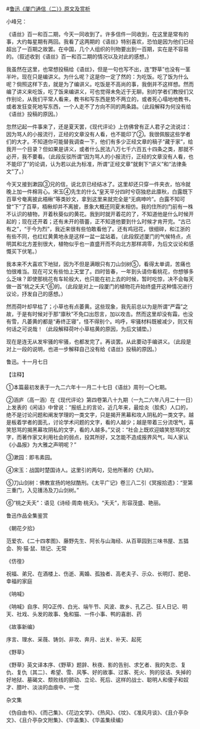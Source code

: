 #[鲁迅《厦门通信（二）》原文及赏析](https://www.vrrw.net/wx/7581.html)

小峰兄：

《语丝》百一和百二期，今天一同收到了。许多信件一同收到，在这里是常有的事，大约每星期有两回。我看了这两期的《语丝》特别喜欢，恐怕是因为他们已经超出了一百期之故罢。在中国，几个人组织的刊物要出到一百期，实在是不容易的。（叙述收到《语丝》百一和百二期的情况以及对此的感想。）

我虽然在这里，也常想投稿给《语丝》，但是一句也写不出，连“野草”也没有一茎半叶。现在只是编讲义。为什么呢？这是你一定了然的：为吃饭。吃了饭为什么呢？倘照这样下去，就是为了编讲义。吃饭是不高尚的事，我倒并不这样想。然而编了讲义来吃饭，吃了饭来编讲义，可也觉得未免近于无聊。别的学者们教授们又作别论，从我们平常人看来，教书和写东西是势不两立的，或者死心塌地地教书，或者发狂变死地写东西，一个人走不了方向不同的两条路。（此段解释为何没有给《语丝》投稿的原因。）



忽然记起一件事来了，还是夏天罢，《现代评论》上仿佛曾有正人君子之流说过：因为骂人的小报流行，正经的文章没有人看，也不能印了②。我很佩服这些学者们的大才。不知道你可能替我调查一下，他们有多少正经文章的稿子“藏于家”，给我开一个目录？但如果是讲义，或者什么民法八万七千六百五十四条之类，那就不必开，我不要看。（此段反驳所谓“因为骂人的小报流行，正经的文章没有人看，也不能印了”的论调，认为若以此为标准，所谓“正经文章”就剩下“讲义”和“法律条文”了。）

今天又接到漱园③兄的信，说北京已经结冰了。这里却还只穿一件夹衣，怕冷就晚上加一件棉背心。宋玉④先生的什么“皇天平分四时兮窃独悲此廪秋，白露既下百草兮奄离披此梧楸”等类妙文，拿到这里来就完全是“无病呻吟”。白露不知可曾“下”了百草，梧楸却并不离披，景象大概还同夏末相仿。我的住所的门前有一株不认识的植物，开着秋葵似的黄花。我到时就开着花的了，不知道他是什么时候开起的；现在还开着；还有未开的蓓蕾，正不知道他要到什么时候才肯开完。“古已有之”，“于今为烈”，我近来很有些怕敢看他了。还有鸡冠花，很细碎，和江浙的有些不同，也红红黄黄地永是这样一盆一盆站着。（此段叙述厦门的气候特点，点明其和北方差别很大，植物似乎也一直盛开而不向北方那样凋零，为后文议论和感慨买下伏笔。）

我本来不大喜欢下地狱，因为不但是满眼只有刀山剑树⑤，看得太单调，苦痛也怕很难当。现在可又有些怕上天堂了。四时皆春，一年到头请你看桃花，你想够多么乏味？即使那桃花有车轮般大，也只能在初上去的时候，暂时吃惊，决不会每天做一首“桃之夭夭”⑥的。（此段是对上一段厦门的植物花卉始终盛开这种情况进行议论，抒发自己的感想。）

然而荷叶却早枯了；小草也有点萎黄。这些现象，我先前总以为是所谓“严霜”之故，于是有时候对于那“廪秋”不免口出怨言，加以攻击。然而这里却没有霜，也没有雪，凡萎黄的都是“寿终正寝”，怪不得别个。呜呼，牢骚材料既被减少，则又有何话之可说哉！（此段解释荷叶小草枯黄的原因，为后文铺垫。）

现在是连无从发牢骚的牢骚，也都发完了。再谈罢。从此要动手编讲义。（此段是对上一段的说明，也进一步解释自己没有给《语丝》投稿的原因。）

鲁迅。十一月七日





【注释】

①本篇最初发表于一九二六年十一月二十七日《语丝》周刊一〇七期。

②涵庐（高一涵）在《现代评论》第四卷第八十九期（一九二六年八月二十一日）上发表的《闲话》中曾说：“报纸上的言论，近几年来，最烩炎（脍炙）人口的，绝不是讨论问题和阐发学理的一类文字，只是揭开黑幕和攻人阴私的一类文字。越是板着学者的面孔，讨论学术问题的文字，看的人越少；越是带着三分流氓气，喜笑怒骂的揭黑幕攻阴私的文字，看的人越多。”又说：“社会上既欢迎嬉笑怒骂的文字，而著作家又利用社会的弱点，投其所好，又怎能不造成报界风气，叫人家认《小晶报》为大雅之声明呢？”

③漱园：即韦素园。

④宋玉：战国时楚国诗人。这里引的两句，见他所著的《九辩》。

⑤刀山剑树：佛教宣扬的地狱酷刑。《太平广记》卷三八二引《冥报拾遗》：“至第三重门，入见镬汤及刀山剑树。”

⑥“桃之夭夭”：语见《诗经·周南·桃夭》。“夭夭”，形容茂盛、艳丽。

鲁迅作品全集鉴赏

《朝花夕拾》

范爱农、《二十四孝图》、藤野先生、阿长与山海经、从百草园到三味书屋、五猖会、狗·猫·鼠、琐记、无常

《仿徨》

祝福、弟兄、在酒楼上、伤逝、离婚、孤独者、高老夫子、示众、长明灯、肥皂、幸福的家庭

《呐喊》

《呐喊》自序、阿Q正传、白光、端午节、风波、故乡、孔乙己、狂人日记、明天、社戏、头发的故事、兔和猫、一件小事、鸭的喜剧、药

《故事新编》

序言、理水、采薇、铸剑、非攻、奔月、出关、补天、起死

《野草》

《野草》英文译本序、《野草》题辞、秋夜、影的告别、求乞者、我的失恋、复仇、复仇〔其二〕、希望、雪、风筝、好的故事、过客、死火、狗的驳诘、失掉的好地狱、墓碣文、颓败线的颤动、立论、死后、这样的战士、聪明人和傻子和奴才、腊叶、淡淡的血痕中、一觉

杂文集

《伪自由书》、《而己集》、《花边文学》、《热风》、《坟》、《准风月谈》、《且介亭杂文》、《且介亭杂文附集》、《华盖集》、《华盖集续编》

